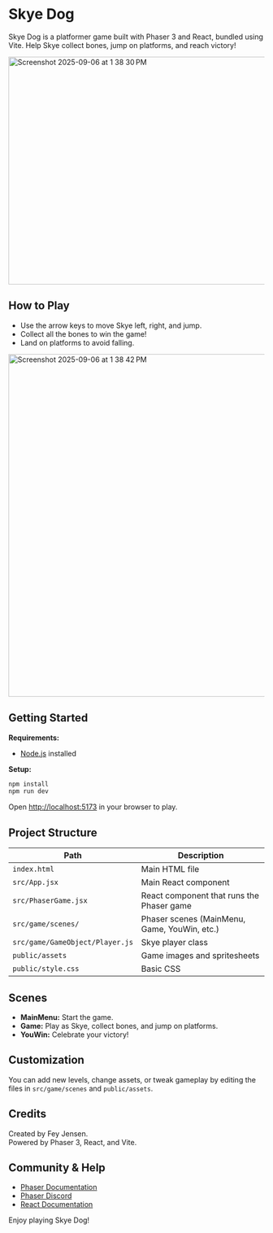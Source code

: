 # Skye Dog

Skye Dog is a platformer game built with Phaser 3 and React, bundled using Vite. Help Skye collect bones, jump on platforms, and reach victory!

<img width="739" height="448" alt="Screenshot 2025-09-06 at 1 38 30 PM" src="https://github.com/user-attachments/assets/00f25713-1157-4163-944c-8056b2d922ca" />

## How to Play

- Use the arrow keys to move Skye left, right, and jump.
- Collect all the bones to win the game!
- Land on platforms to avoid falling.
  
<img width="1017" height="674" alt="Screenshot 2025-09-06 at 1 38 42 PM" src="https://github.com/user-attachments/assets/a5045eea-d035-4a15-a42d-d5c0dec85a63" />

  

## Getting Started

**Requirements:**  
- [Node.js](https://nodejs.org) installed

**Setup:**
```bash
npm install
npm run dev
```
Open [http://localhost:5173](http://localhost:8080) in your browser to play.

## Project Structure

| Path                          | Description                                  |
|-------------------------------|----------------------------------------------|
| `index.html`                  | Main HTML file                               |
| `src/App.jsx`                 | Main React component                         |
| `src/PhaserGame.jsx`          | React component that runs the Phaser game    |
| `src/game/scenes/`            | Phaser scenes (MainMenu, Game, YouWin, etc.) |
| `src/game/GameObject/Player.js`| Skye player class                            |
| `public/assets`               | Game images and spritesheets                 |
| `public/style.css`            | Basic CSS                                    |

## Scenes

- **MainMenu:** Start the game.
- **Game:** Play as Skye, collect bones, and jump on platforms.
- **YouWin:** Celebrate your victory!

## Customization

You can add new levels, change assets, or tweak gameplay by editing the files in `src/game/scenes` and `public/assets`.

## Credits

Created by Fey Jensen.  
Powered by Phaser 3, React, and Vite.

## Community & Help

- [Phaser Documentation](https://newdocs.phaser.io)
- [Phaser Discord](https://discord.gg/phaser)
- [React Documentation](https://react.dev)

Enjoy playing Skye Dog!





